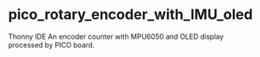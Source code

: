 # pico_rotary_encoder_with_IMU_oled
Thonny IDE
An encoder counter with MPU6050 and OLED display processed by PICO board.
